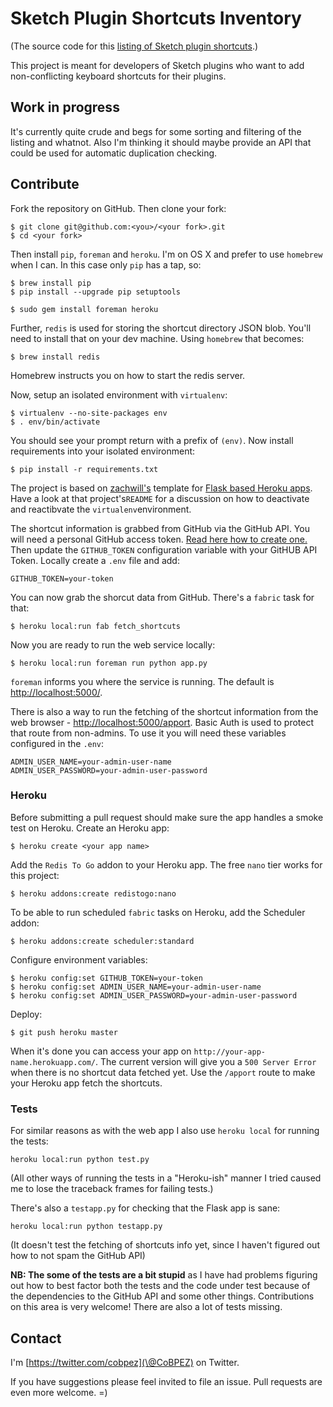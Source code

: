 # Sketch Plugin Shortcuts Inventory

(The source code for this [listing of Sketch plugin shortcuts](http:pluginshortcuts.herokuapp.com).)

This project is meant for developers of Sketch plugins who want to add non-conflicting keyboard shortcuts for their plugins.

## Work in progress

It's currently quite crude and begs for some sorting and filtering of the listing and whatnot. Also I'm thinking it should maybe provide an API that could be used for automatic duplication checking.

## Contribute

Fork the repository on GitHub. Then clone your fork:

    $ git clone git@github.com:<you>/<your fork>.git
    $ cd <your fork>

Then install `pip`, `foreman` and `heroku`. I'm on OS X and prefer to use `homebrew` when I can. In this case only `pip` has a tap, so:

    $ brew install pip
    $ pip install --upgrade pip setuptools

    $ sudo gem install foreman heroku

Further, `redis` is used for storing the shortcut directory JSON blob. You'll need to install that on your dev machine. Using `homebrew` that becomes:

    $ brew install redis

Homebrew instructs you on how to start the redis server.

Now, setup an isolated environment with `virtualenv`:

    $ virtualenv --no-site-packages env
    $ . env/bin/activate

You should see your prompt return with a prefix of `(env)`. Now install requirements into your isolated environment:

    $ pip install -r requirements.txt

The project is based on [zachwill's](https://github.com/zachwill/) template for [Flask based Heroku apps](https://github.com/zachwill/flask_heroku). Have a look at that project's`README` for a discussion on how to deactivate and reactibvate the `virtualenv`environment.

The shortcut information is grabbed from GitHub via the GitHub API. You will need a personal GitHub access token. [Read here how to create one.](https://help.github.com/articles/creating-an-access-token-for-command-line-use/) Then update the `GITHUB_TOKEN` configuration variable with your GitHUB API Token. Locally create a `.env` file and add:

    GITHUB_TOKEN=your-token

You can now grab the shorcut data from GitHub. There's a `fabric` task for that:

    $ heroku local:run fab fetch_shortcuts

Now you are ready to run the web service locally:

    $ heroku local:run foreman run python app.py

`foreman` informs you where the service is running. The default is [http://localhost:5000/](http://localhost:5000/).

There is also a way to run the fetching of the shortcut information from the web browser - [http://localhost:5000/apport](http://localhost:5000/apport). Basic Auth is used to protect that route from non-admins. To use it you will  need these variables configured in the `.env`:

    ADMIN_USER_NAME=your-admin-user-name
    ADMIN_USER_PASSWORD=your-admin-user-password

### Heroku

Before submitting a pull request should make sure the app handles a smoke test on Heroku. Create an Heroku app:

    $ heroku create <your app name>


Add the `Redis To Go` addon to your Heroku app. The free `nano` tier works for this project:

    $ heroku addons:create redistogo:nano

To be able to run scheduled `fabric` tasks on Heroku, add the Scheduler addon:

    $ heroku addons:create scheduler:standard

Configure environment variables:

    $ heroku config:set GITHUB_TOKEN=your-token
    $ heroku config:set ADMIN_USER_NAME=your-admin-user-name
    $ heroku config:set ADMIN_USER_PASSWORD=your-admin-user-password

Deploy:

    $ git push heroku master

When it's done you can access your app on `http://your-app-name.herokuapp.com/`. The current version will give you a `500 Server Error` when there is no shortcut data fetched yet.  Use the `/apport` route to make your Heroku app fetch the shortcuts.

### Tests

For similar reasons as with the web app I also use `heroku local` for running the tests:

    heroku local:run python test.py

(All other ways of running the tests in a "Heroku-ish" manner I tried caused me to lose the traceback frames for failing tests.) 

There's also a `testapp.py` for checking that the Flask app is sane:

    heroku local:run python testapp.py

(It doesn't test the fetching of shortcuts info yet, since I haven't figured out how to not spam the GitHub API)

**NB: The some of the tests are a bit stupid** as I have had problems figuring out how to best factor both the tests and the code under test because of the dependencies to the GitHub API and some other things. Contributions on this area is very welcome! There are also a lot of tests missing.

## Contact

I'm [https://twitter.com/cobpez](\@CoBPEZ) on Twitter.

If you have suggestions please feel invited to file an issue. Pull requests are even more welcome. =)
